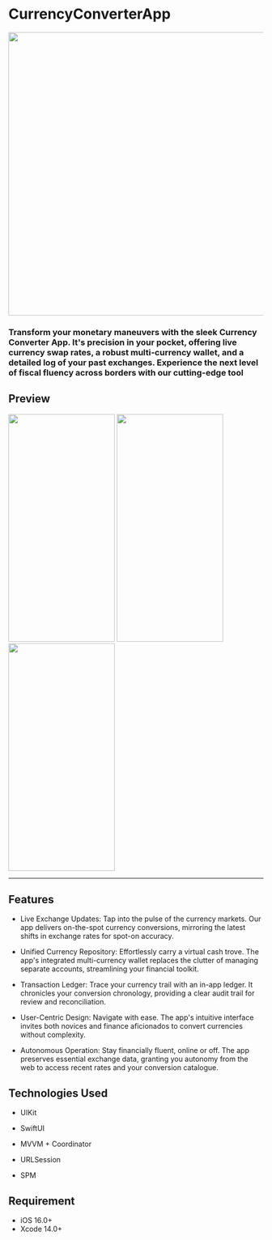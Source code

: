# CurrencyConverterApp

<img src="https://github.com/VahDar/CurrencyConverterApp/assets/118889967/3b738f36-ad86-4942-91ff-ff66357b486c" width="920" height="560">

### Transform your monetary maneuvers with the sleek Currency Converter App. It's precision in your pocket, offering live currency swap rates, a robust multi-currency wallet, and a detailed log of your past exchanges. Experience the next level of fiscal fluency across borders with our cutting-edge tool

## Preview

<img src="https://github.com/VahDar/CurrencyConverterApp/assets/118889967/4c1d8d6c-45e0-4edd-a3ba-65df1ad9068f" width="210" height="450">
<img src="https://github.com/VahDar/CurrencyConverterApp/assets/118889967/1e365bdb-4658-41f5-b47b-354874c2bce2" width="210" height="450">
<img src="https://github.com/VahDar/CurrencyConverterApp/assets/118889967/d6f8a612-b8a0-467f-8e9e-42c11e1b5aee" width="210" height="450">

---


## Features

* Live Exchange Updates: Tap into the pulse of the currency markets. Our app delivers on-the-spot currency conversions, mirroring the latest shifts in exchange rates for spot-on accuracy.

* Unified Currency Repository: Effortlessly carry a virtual cash trove. The app's integrated multi-currency wallet replaces the clutter of managing separate accounts, streamlining your financial toolkit.

* Transaction Ledger: Trace your currency trail with an in-app ledger. It chronicles your conversion chronology, providing a clear audit trail for review and reconciliation.

* User-Centric Design: Navigate with ease. The app's intuitive interface invites both novices and finance aficionados to convert currencies without complexity.

* Autonomous Operation: Stay financially fluent, online or off. The app preserves essential exchange data, granting you autonomy from the web to access recent rates and your conversion catalogue.


## Technologies Used

- UIKit

- SwiftUI

- MVVM + Coordinator

- URLSession

- SPM


## Requirement

- iOS 16.0+
- Xcode 14.0+
